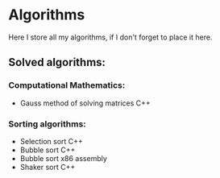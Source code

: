 # Algorithms
Here I store all my algorithms, if I don't forget to place it here.

## Solved algorithms:

### Computational Mathematics:

- Gauss method of solving matrices C++


### Sorting algorithms:

- Selection sort C++
- Bubble sort C++
- Bubble sort x86 assembly
- Shaker sort C++
